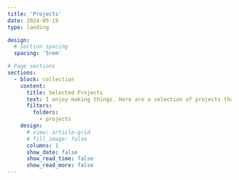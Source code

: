 ```yaml
---
title: 'Projects'
date: 2024-05-19
type: landing

design:
  # Section spacing
  spacing: '5rem'

# Page sections
sections:
  - block: collection
    content:
      title: Selected Projects
      text: I enjoy making things. Here are a selection of projects that I have worked on over the years.
      filters:
        folders:
          - projects
    design:
      # view: article-grid
      # fill_image: false
      columns: 1
      show_date: false
      show_read_time: false
      show_read_more: false
---
```

